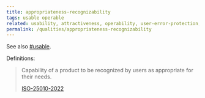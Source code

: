 ```yaml
---
title: appropriateness-recognizability
tags: usable operable
related: usability, attractiveness, operability, user-error-protection, user-engagement
permalink: /qualities/appropriateness-recognizability
---
```



See also [#usable](/tag-usable).


Definitions:

>Capability of a product to be recognized by users as appropriate for their needs.
>
>[ISO-25010-2022](/references/#iso-25050-2022)


